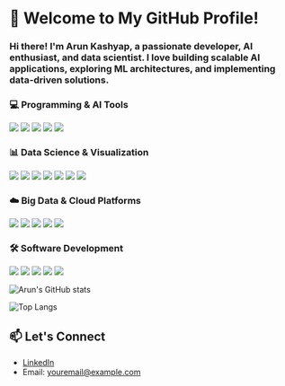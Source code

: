 # 👋 Welcome to My GitHub Profile!

### Hi there! I'm **Arun Kashyap**, a passionate developer, AI enthusiast, and data scientist. I love building scalable AI applications, exploring ML architectures, and implementing data-driven solutions.

### 💻 Programming & AI Tools
<p align="left">
<img src="https://img.shields.io/badge/Python-3776AB?style=for-the-badge&logo=python&logoColor=white" />
<img src="https://img.shields.io/badge/Scikit--learn-F7931E?style=for-the-badge&logo=scikit-learn&logoColor=white" />
<img src="https://img.shields.io/badge/TensorFlow-FF6F00?style=for-the-badge&logo=tensorflow&logoColor=white" />
<img src="https://img.shields.io/badge/Hugging_Face-FFD21E?style=for-the-badge&logo=huggingface&logoColor=black" />
<img src="https://img.shields.io/badge/LangChain-121212?style=for-the-badge&logo=chainlink&logoColor=white" />
</p>

### 📊 Data Science & Visualization
<p align="left">
<img src="https://img.shields.io/badge/pandas-150458?style=for-the-badge&logo=pandas&logoColor=white" />
<img src="https://img.shields.io/badge/NumPy-013243?style=for-the-badge&logo=numpy&logoColor=white" />
<img src="https://img.shields.io/badge/Matplotlib-11557c?style=for-the-badge&logo=python&logoColor=white" />
<img src="https://img.shields.io/badge/Seaborn-3776AB?style=for-the-badge&logo=python&logoColor=white" />
<img src="https://img.shields.io/badge/Power_BI-F2C811?style=for-the-badge&logo=powerbi&logoColor=black" />
<img src="https://img.shields.io/badge/PostgreSQL-336791?style=for-the-badge&logo=postgresql&logoColor=white" />
<img src="https://img.shields.io/badge/MySQL-4479A1?style=for-the-badge&logo=mysql&logoColor=white" />
</p>

### ☁️ Big Data & Cloud Platforms
<p align="left">
<img src="https://img.shields.io/badge/PySpark-E25A1C?style=for-the-badge&logo=apache-spark&logoColor=white" />
<img src="https://img.shields.io/badge/Hadoop-66CCFF?style=for-the-badge&logo=apache-hadoop&logoColor=black" />
<img src="https://img.shields.io/badge/AWS-232F3E?style=for-the-badge&logo=amazon-aws&logoColor=white" />
<img src="https://img.shields.io/badge/GCP-4285F4?style=for-the-badge&logo=google-cloud&logoColor=white" />
<img src="https://img.shields.io/badge/Google_Colab-F9AB00?style=for-the-badge&logo=googlecolab&logoColor=white" />
</p>

### 🛠️ Software Development
<p align="left">
<img src="https://img.shields.io/badge/Streamlit-FF4B4B?style=for-the-badge&logo=streamlit&logoColor=white" />
<img src="https://img.shields.io/badge/API_Integration-4A154B?style=for-the-badge&logo=fastapi&logoColor=white" />
<img src="https://img.shields.io/badge/GitHub-181717?style=for-the-badge&logo=github&logoColor=white" />
<img src="https://img.shields.io/badge/Jira-0052CC?style=for-the-badge&logo=jira&logoColor=white" />
<img src="https://img.shields.io/badge/Agile-83B81A?style=for-the-badge&logo=agile&logoColor=white" />
</p>

<!-- GitHub stats -->
![Arun's GitHub stats](https://github-readme-stats.vercel.app/api?username=kashyaparun25&show_icons=true&theme=radical)

<!-- Top languages -->
![Top Langs](https://github-readme-stats.vercel.app/api/top-langs/?username=kashyaparun25&layout=compact&theme=radical)

<!-- Feel free to connect with me -->
## 📫 Let's Connect
- [LinkedIn](https://www.linkedin.com/in/yourusername/)
- Email: youremail@example.com
